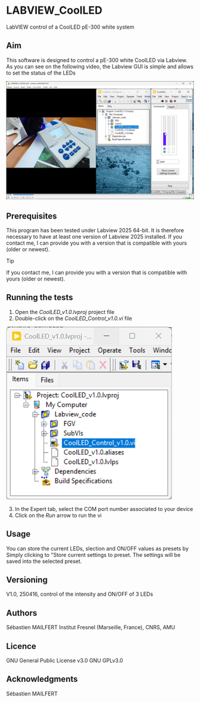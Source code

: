 # LABVIEW_CoolLED
LabVIEW control of a CoolLED pE-300 white system 

## Aim
This software is designed to control a pE-300 white CoolLED via Labview.
As you can see on the following video, the Labview GUI is simple and allows to set the status of the LEDs

[![Watch the video](https://github.com/MAILFERT-Sebastien/LABVIEW_CoolLED/blob/main/Images/CoolLED.png)](https://youtu.be/JD790JwLoiQ)

## Prerequisites
This program has been tested under Labview 2025 64-bit. It is therefore necessary to have at least one version of Labview 2025 installed. If you contact me, I can provide you with a version that is compatible with yours (older or newest).

> [!TIP]
> If you contact me, I can provide you with a version that is compatible with yours (older or newest).


## Running the tests

1. Open the <i>CoolLED_v1.0.lvproj</i> project file
2. Double-click on the <i>CoolLED_Control_v1.0.vi</i> file

![image](https://github.com/MAILFERT-Sebastien/LABVIEW_CoolLED/blob/main/Images/Project.png)

3. In the Expert tab, select the COM port number associated to your device
4. Click on the <i>Run</i> arrow to run the vi


## Usage

You can store the current LEDs, slection and ON/OFF values as presets by Simply clicking to "Store current settings to preset. The settings will be saved into the selected preset.


## Versioning

V1.0, 250416, control of the intensity and ON/OFF of 3 LEDs

## Authors
Sébastien MAILFERT
Institut Fresnel (Marseille, France), CNRS, AMU

## Licence
GNU General Public License v3.0
GNU GPLv3.0

## Acknowledgments
Sébastien MAILFERT

